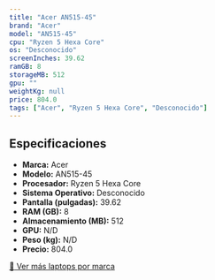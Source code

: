 ```yaml
---
title: "Acer AN515-45"
brand: "Acer"
model: "AN515-45"
cpu: "Ryzen 5 Hexa Core"
os: "Desconocido"
screenInches: 39.62
ramGB: 8
storageMB: 512
gpu: ""
weightKg: null
price: 804.0
tags: ["Acer", "Ryzen 5 Hexa Core", "Desconocido"]
---
```

## Especificaciones

- **Marca:** Acer
- **Modelo:** AN515-45
- **Procesador:** Ryzen 5 Hexa Core
- **Sistema Operativo:** Desconocido
- **Pantalla (pulgadas):** 39.62
- **RAM (GB):** 8
- **Almacenamiento (MB):** 512
- **GPU:** N/D
- **Peso (kg):** N/D
- **Precio:** 804.0

[:rocket: Ver más laptops por marca](/brand/acer)
